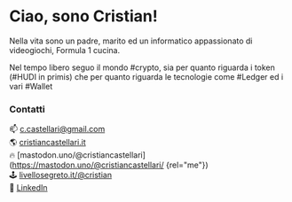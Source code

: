 # Ciao, sono Cristian!

Nella vita sono un padre, marito ed un informatico appassionato di videogiochi, Formula 1 cucina.

Nel tempo libero seguo il mondo #crypto, sia per quanto riguarda i token (#HUDI in primis) che per quanto riguarda le tecnologie come #Ledger ed i vari #Wallet

### Contatti

📫 [c.castellari@gmail.com](c.castellari@gmail.com) <br />
🌎 [cristiancastellari.it](https://cristiancastellari.it)<br />
🔥 [mastodon.uno/@cristiancastellari](https://mastodon.uno/@cristiancastellari/ {rel="me"})<br />
🕹️ <a rel="me" href="https://livellosegreto.it/@cristian">livellosegreto.it/@cristian</a> <br />
👔 [LinkedIn](https://www.linkedin.com/in/cristiancastellari/)
